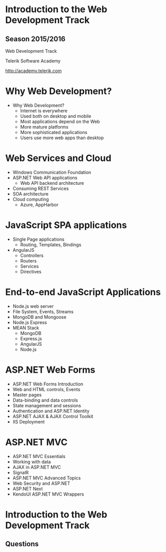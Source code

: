 <!-- section start -->

<!-- attr: {id: 'title', class: 'slide-title', hasScriptWrapper: true} -->
#   Introduction to the Web Development Track
##  Season 2015/2016
<div class="signature">
    <p class="signature-course">Web Development Track</p>
    <p class="signature-initiative">Telerik Software Academy</p>
    <a href="http://academy.telerik.com" class="signature-link">http://academy.telerik.com</a>
</div>

<!-- section start -->

#   Why Web Development?
*   Why Web Development?
    *   Internet is everywhere
    *   Used both on desktop and mobile
    *   Most applications depend on the Web
    *   More mature platforms
    *   More sophisticated applications
    *   Users use more web apps than desktop


#   Web Services and Cloud

*   Windows Communication Foundation
*   ASP.NET Web API applicatiоns
    *   Web API backend architecture
*   Consuming REST Services
*   SOA architecture
*   Cloud computing
    *   Azure, AppHarbor

#   JavaScript SPA applications

*   Single Page applications
    *   Routing, Templates, Bindings
*   AngularJS
    *   Controllers
    *   Routers
    *   Services
    *   Directives

#   End-to-end JavaScript Applications

*   Node.js web server
*   File System, Events, Streams
*   MongoDB and Mongoose
*   Node.js Express
*   MEAN Stack
    *   MongoDB
    *   Express.js
    *   AngularJS
    *   Node.js

#   ASP.NET Web Forms

*   ASP.NET Web Forms Introduction
*   Web and HTML controls, Events
*   Master pages
*   Data-binding and data controls
*   State management and sessions
*   Authentication and ASP.NET Identity
*   ASP.NET AJAX & AJAX Control Toolkit
*   IIS Deployment

#   ASP.NET MVC

*   ASP.NET MVC Essentials
*   Working with data
*   AJAX in ASP.NET MVC
*   SignalR
*   ASP.NET MVC Advanced Topics
*   Web Security and ASP.NET
*   ASP.NET Next
*   KendoUI ASP.NET MVC Wrappers

<!-- section start -->

<!-- attr: {class: 'slide-questions'} -->
#   Introduction to the Web Development Track
##  Questions
